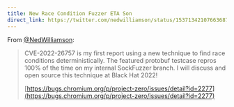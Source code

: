 ```yaml
---
title: New Race Condition Fuzzer ETA Son
direct_link: https://twitter.com/nedwilliamson/status/1537134210766368768
---
```


From [@NedWilliamson](https://twitter.com/nedwilliamson):

> CVE-2022-26757 is my first report using a new technique to find race conditions deterministically. The featured protobuf testcase repros 100% of the time on my internal SockFuzzer branch. I will discuss and open source this technique at Black Hat 2022!
>
> [https://bugs.chromium.org/p/project-zero/issues/detail?id=2277](https://bugs.chromium.org/p/project-zero/issues/detail?id=2277)
